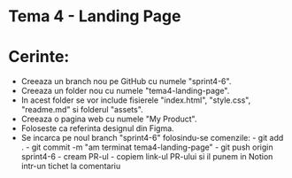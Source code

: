 # Tema 4 - Landing Page

# Cerinte:
 - Creeaza un branch nou pe GitHub cu numele "sprint4-6".
 - Creeaza un folder nou cu numele "tema4-landing-page".
 - In acest folder se vor include fisierele "index.html", "style.css", "readme.md" si folderul "assets". 
 - Creeaza o pagina web cu numele "My Product".
 - Foloseste ca referinta designul din Figma.
 - Se incarca pe noul branch "sprint4-6" folosindu-se comenzile:
       - git add .
       - git commit -m "am terminat tema4-landing-page"
       - git push origin sprint4-6
       - cream PR-ul
       - copiem link-ul PR-ului si il punem in Notion intr-un tichet la comentariu

 